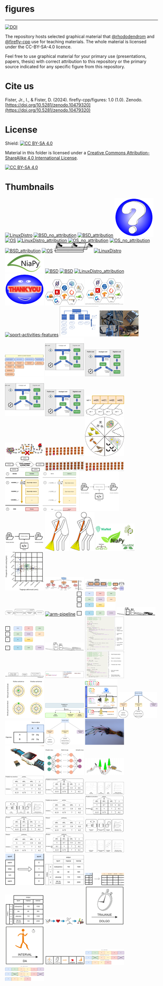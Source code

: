 # figures

---

[![DOI](https://zenodo.org/badge/DOI/10.5281/zenodo.10479320.svg)](https://doi.org/10.5281/zenodo.10479320)

The repository hosts selected graphical material that [@rhododendrom](https://github.com/rhododendrom) and [@firefly-cpp](https://github.com/firefly-cpp) use for
teaching materials. The whole material is licensed under the CC-BY-SA-4.0 licence.

Feel free to use graphical material for your primary use (presentations,
papers, thesis) with correct attribution to this repository or the
primary source indicated for any specific figure from this repository.

# Cite us

Fister, Jr., I., & Fister, D. (2024). firefly-cpp/figures: 1.0 (1.0). Zenodo. [https://doi.org/10.5281/zenodo.10479320](https://doi.org/10.5281/zenodo.10479320)

# License

Shield: [![CC BY-SA 4.0][cc-by-sa-shield]][cc-by-sa]

Material in this folder is licensed under a
[Creative Commons Attribution-ShareAlike 4.0 International License][cc-by-sa].

[![CC BY-SA 4.0][cc-by-sa-image]][cc-by-sa]

[cc-by-sa]: http://creativecommons.org/licenses/by-sa/4.0/
[cc-by-sa-image]: https://licensebuttons.net/l/by-sa/4.0/88x31.png
[cc-by-sa-shield]: https://img.shields.io/badge/License-CC%20BY--SA%204.0-lightgrey.svg












# Thumbnails
[![LinuxDistro](/image_thumbnails/pdf_LinuxDistro_thumb.png)](other/LinuxDistro.pdf)
[![BSD_no_attribution](/image_thumbnails/pdf_BSD_no_attribution_thumb.png)](other/BSD_no_attribution.pdf)
[![BSD_attribution](/image_thumbnails/pdf_BSD_attribution_thumb.png)](other/BSD_attribution.pdf)
[![vprasaj](/image_thumbnails/pdf_vprasaj_thumb.png)](other/vprasaj.pdf)
[![OS](/image_thumbnails/pdf_OS_thumb.png)](other/OS.pdf)
[![LinuxDistro_attribution](/image_thumbnails/pdf_LinuxDistro_attribution_thumb.png)](other/LinuxDistro_attribution.pdf)
[![OS_no_attribution](/image_thumbnails/svg_OS_no_attribution_thumb.png)](other/OS_no_attribution.svg)
[![OS_no_attribution](/image_thumbnails/pdf_OS_no_attribution_thumb.png)](other/OS_no_attribution.pdf)
[![BSD_attribution](/image_thumbnails/svg_BSD_attribution_thumb.png)](other/BSD_attribution.svg)
[![OS](/image_thumbnails/svg_OS_thumb.png)](other/OS.svg)
[![ironman-drafting](/image_thumbnails/pdf_ironman-drafting_thumb.png)](other/ironman-drafting.pdf)
[![LinuxDistro](/image_thumbnails/svg_LinuxDistro_thumb.png)](other/LinuxDistro.svg)
[![niapy_logo](/image_thumbnails/png_niapy_logo_thumb.png)](other/niapy_logo.png)
[![BSD](/image_thumbnails/svg_BSD_thumb.png)](other/BSD.svg)
[![BSD](/image_thumbnails/pdf_BSD_thumb.png)](other/BSD.pdf)
[![LinuxDistro_attribution](/image_thumbnails/svg_LinuxDistro_attribution_thumb.png)](other/LinuxDistro_attribution.svg)
[![hvala](/image_thumbnails/pdf_hvala_thumb.png)](other/hvala.pdf)
[![PortaliInSistemiZnanja_logotipi_no_attribution](/image_thumbnails/pdf_PortaliInSistemiZnanja_logotipi_no_attribution_thumb.png)](other/PortaliInSistemiZnanja_logotipi_no_attribution.pdf)
[![PortaliInSistemiZnanja_logotipi](/image_thumbnails/pdf_PortaliInSistemiZnanja_logotipi_thumb.png)](other/PortaliInSistemiZnanja_logotipi.pdf)
[![sport-activities-features](/image_thumbnails/pdf_sport-activities-features_thumb.png)](software-packages/sport-activities-features.pdf)
[![ast-diagram-1](/image_thumbnails/pdf_ast-diagram-1_thumb.png)](digital-twin/artificial-sport-trainer/ast-diagram-1.pdf)
[![ast-monitor](/image_thumbnails/jpg_ast-monitor_thumb.png)](digital-twin/artificial-sport-trainer/ast-monitor.JPG)
[![ast-outline-1](/image_thumbnails/pdf_ast-outline-1_thumb.png)](digital-twin/artificial-sport-trainer/ast-outline-1.pdf)
[![digital-twin-model](/image_thumbnails/svg_digital-twin-model_thumb.png)](digital-twin/model-EN/digital-twin-model.svg)
[![digital-twin-model](/image_thumbnails/png_digital-twin-model_thumb.png)](digital-twin/model-EN/digital-twin-model.png)
[![digital-twin-model](/image_thumbnails/svg_digital-twin-model_thumb.png)](digital-twin/model-SI/digital-twin-model.svg)
[![digital-twin-model](/image_thumbnails/png_digital-twin-model_thumb.png)](digital-twin/model-SI/digital-twin-model.png)
[![mapping](/image_thumbnails/pdf_mapping_thumb.png)](nature-inspired-algorithms/mapping.pdf)
[![ants](/image_thumbnails/pdf_ants_thumb.png)](nature-inspired-algorithms/ants.pdf)
[![natural_evolution_bears](/image_thumbnails/png_natural_evolution_bears_thumb.png)](nature-inspired-algorithms/natural_evolution_bears.png)
[![ring4](/image_thumbnails/pdf_ring4_thumb.png)](nature-inspired-algorithms/ring4.pdf)
[![evolutionary_algorithms](/image_thumbnails/pdf_evolutionary_algorithms_thumb.png)](nature-inspired-algorithms/evolutionary_algorithms.pdf)
[![natural_evolution_bears](/image_thumbnails/pdf_natural_evolution_bears_thumb.png)](nature-inspired-algorithms/natural_evolution_bears.pdf)
[![natural_evolution_bears_small](/image_thumbnails/png_natural_evolution_bears_small_thumb.png)](nature-inspired-algorithms/natural_evolution_bears_small.png)
[![awk_2](/image_thumbnails/pdf_awk_2_thumb.png)](linux/awk_2.pdf)
[![awk_2](/image_thumbnails/svg_awk_2_thumb.png)](linux/awk_2.svg)
[![awk_1](/image_thumbnails/svg_awk_1_thumb.png)](linux/awk_1.svg)
[![awk_1](/image_thumbnails/pdf_awk_1_thumb.png)](linux/awk_1.pdf)
[![Ciscenje_podatkov](/image_thumbnails/png_Ciscenje_podatkov_thumb.png)](data-cleaning/Ciscenje_podatkov.png)
[![Ciscenje_podatkov](/image_thumbnails/pdf_Ciscenje_podatkov_thumb.png)](data-cleaning/Ciscenje_podatkov.pdf)
[![NiaLogos](/image_thumbnails/png_NiaLogos_thumb.png)](nialogos/NiaLogos.png)
[![primer-grucenje-sport](/image_thumbnails/pdf_primer-grucenje-sport_thumb.png)](clustering/primer-grucenje-sport.pdf)
[![niaaml](/image_thumbnails/pdf_niaaml_thumb.png)](automl/si/niaaml.pdf)
[![automl](/image_thumbnails/pdf_automl_thumb.png)](automl/si/automl.pdf)
[![cevovod](/image_thumbnails/pdf_cevovod_thumb.png)](automl/si/cevovod.pdf)
[![arm-pipeline](/image_thumbnails/pdf_arm-pipeline_thumb.png)](association-rule-mining/arm-pipeline.pdf)
[![transaction-database](/image_thumbnails/pdf_transaction-database_thumb.png)](association-rule-mining/transaction-database.pdf)
[![ARM_store](/image_thumbnails/pdf_ARM_store_thumb.png)](association-rule-mining/ARM_store.pdf)
[![transakcijska_baza](/image_thumbnails/pdf_transakcijska_baza_thumb.png)](association-rule-mining/transakcijska_baza.pdf)
[![ARM_store](/image_thumbnails/png_ARM_store_thumb.png)](association-rule-mining/ARM_store.png)
[![gradniki](/image_thumbnails/png_gradniki_thumb.png)](programming/haskell/yesod-framework/gradniki.PNG)
[![popularnost-haskell](/image_thumbnails/png_popularnost-haskell_thumb.png)](programming/haskell/yesod-framework/popularnost-haskell.PNG)
[![hello_world](/image_thumbnails/png_hello_world_thumb.png)](programming/haskell/yesod-framework/hello_world.PNG)
[![hello_yesod](/image_thumbnails/png_hello_yesod_thumb.png)](programming/haskell/yesod-framework/hello_yesod.PNG)
[![VariancaPristranskost](/image_thumbnails/pdf_VariancaPristranskost_thumb.png)](classification/VariancaPristranskost.pdf)
[![PodatkovnaUcnaValidacijskaTestnaMnozica](/image_thumbnails/pdf_PodatkovnaUcnaValidacijskaTestnaMnozica_thumb.png)](classification/PodatkovnaUcnaValidacijskaTestnaMnozica.pdf)
[![MnozicaUcnaValidacijskaTestna](/image_thumbnails/pdf_MnozicaUcnaValidacijskaTestna_thumb.png)](classification/MnozicaUcnaValidacijskaTestna.pdf)
[![podrocja-strojnega-ucenja](/image_thumbnails/pdf_podrocja-strojnega-ucenja_thumb.png)](classification/podrocja-strojnega-ucenja.pdf)
[![metrike](/image_thumbnails/pdf_metrike_thumb.png)](classification/metrike.pdf)
[![podrocja-strojnega-ucenja](/image_thumbnails/png_podrocja-strojnega-ucenja_thumb.png)](classification/podrocja-strojnega-ucenja.png)
[![jumper-wires](/image_thumbnails/jpg_jumper-wires_thumb.png)](hardware/jumper-wires.JPG)
[![smart_watch_and_ant+](/image_thumbnails/jpg_smart_watch_and_ant+_thumb.png)](hardware/smart_watch_and_ant+.jpg)
[![nevronska-mreza-primer](/image_thumbnails/pdf_nevronska-mreza-primer_thumb.png)](neural-network/nevronska-mreza-primer.pdf)
[![rudar](/image_thumbnails/png_rudar_thumb.png)](data-mining/rudar.png)
[![Atribut_Instanca_missing_data](/image_thumbnails/png_Atribut_Instanca_missing_data_thumb.png)](data-mining/DM_steps/Atribut_Instanca_missing_data.png)
[![Atribut_Instanca](/image_thumbnails/pdf_Atribut_Instanca_thumb.png)](data-mining/DM_steps/Atribut_Instanca.pdf)
[![DM_steps](/image_thumbnails/png_DM_steps_thumb.png)](data-mining/DM_steps/DM_steps.png)
[![DM_steps](/image_thumbnails/pdf_DM_steps_thumb.png)](data-mining/DM_steps/DM_steps.pdf)
[![Atribut_Instanca](/image_thumbnails/png_Atribut_Instanca_thumb.png)](data-mining/DM_steps/Atribut_Instanca.png)
[![Atribut_Instanca_missing_data](/image_thumbnails/pdf_Atribut_Instanca_missing_data_thumb.png)](data-mining/DM_steps/Atribut_Instanca_missing_data.pdf)
[![Atributte_Instance](/image_thumbnails/pdf_Atributte_Instance_thumb.png)](data-mining/DM_steps/Atributte_Instance.pdf)
[![Atributte_Instance](/image_thumbnails/png_Atributte_Instance_thumb.png)](data-mining/DM_steps/Atributte_Instance.png)
[![DM_steps_slo](/image_thumbnails/pdf_DM_steps_slo_thumb.png)](data-mining/DM_steps/DM_steps_slo.pdf)
[![Atrribut_Instance_missing_data](/image_thumbnails/png_Atrribut_Instance_missing_data_thumb.png)](data-mining/DM_steps/Atrribut_Instance_missing_data.png)
[![Atributte_Instance_missing_data](/image_thumbnails/pdf_Atributte_Instance_missing_data_thumb.png)](data-mining/DM_steps/Atributte_Instance_missing_data.pdf)
[![DM_steps_slo](/image_thumbnails/png_DM_steps_slo_thumb.png)](data-mining/DM_steps/DM_steps_slo.png)
[![ordinal-encoding](/image_thumbnails/pdf_ordinal-encoding_thumb.png)](data-mining/preprocessing/ordinal-encoding.pdf)
[![Vrstice_stolpci](/image_thumbnails/png_Vrstice_stolpci_thumb.png)](data-mining/preprocessing/Vrstice_stolpci.png)
[![one-hot-encoding](/image_thumbnails/pdf_one-hot-encoding_thumb.png)](data-mining/preprocessing/one-hot-encoding.pdf)
[![Vrstice_stolpci](/image_thumbnails/pdf_Vrstice_stolpci_thumb.png)](data-mining/preprocessing/Vrstice_stolpci.pdf)
[![heart-rate-monitor-to-data-mining-evolution](/image_thumbnails/pdf_heart-rate-monitor-to-data-mining-evolution_thumb.png)](data-mining-in-sport/heart-rate-monitor-to-data-mining-evolution.pdf)
[![pismenka-trajanje](/image_thumbnails/pdf_pismenka-trajanje_thumb.png)](data-mining-in-sport/pismenka-trajanje.pdf)
[![pismenka-interval](/image_thumbnails/pdf_pismenka-interval_thumb.png)](data-mining-in-sport/pismenka-interval.pdf)
[![glyph_example](/image_thumbnails/pdf_glyph_example_thumb.png)](data-mining-in-sport/glyph_example.pdf)
[![feature-selection](/image_thumbnails/pdf_feature-selection_thumb.png)](feature-selection/feature-selection.pdf)
[![izbira-znacilnic](/image_thumbnails/pdf_izbira-znacilnic_thumb.png)](feature-selection/izbira-znacilnic.pdf)
